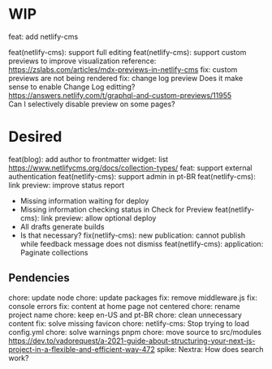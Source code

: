 

# WIP
feat: add netlify-cms

feat(netlify-cms): support full editing 
  feat(netlify-cms): support custom previews to improve visualization
    reference:
      https://zslabs.com/articles/mdx-previews-in-netlify-cms
    fix: custom previews are not being rendered
    fix: change log preview
      Does it make sense to enable Change Log editting?  
        https://answers.netlify.com/t/graphql-and-custom-previews/11955          
      Can I selectively disable preview on some pages?
  
# Desired
feat(blog): add author to frontmatter
  widget: list
    https://www.netlifycms.org/docs/collection-types/
feat: support external authentication
feat(netlify-cms): support admin in pt-BR
feat(netlify-cms): link preview: improve status report
  - Missing information waiting for deploy
  - Missing information checking status in Check for Preview
feat(netlify-cms): link preview: allow optional deploy
  - All drafts generate builds
  - Is that necessary?
fix(netlify-cms): new publication: cannot publish while feedback message does not dismiss
feat(netlify-cms): application: Paginate collections

## Pendencies
chore: update node
chore: update packages
fix: remove middleware.js
fix: console errors
fix: content at home page not centered
chore: rename project name
chore: keep en-US and pt-BR
chore: clean unnecessary content
fix: solve missing favicon
chore: netlify-cms: Stop trying to load config.yml
chore: solve warnings pnpm
chore: move source to src/modules
    https://dev.to/vadorequest/a-2021-guide-about-structuring-your-next-js-project-in-a-flexible-and-efficient-way-472
spike: Nextra: How does search work?
